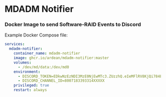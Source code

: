 # MDADM Notifier
### Docker Image to send Software-RAID Events to Discord

Example Docker Compose file:

```yml
services:
  mdadm-notifier:
    container_name: mdadm-notifier
    image: ghcr.io/ardean/mdadm-notifier:master
    volumes:
      - /dev/md/data:/dev/md0
    environment:
      - DISCORD_TOKEN=EDkwNzEzNDI3MzE0NjEwMTc3.ZUzzhQ.eIeMFlRV8KjQi784E-XXXXXX
      - DISCORD_CHANNEL_ID=8007183393314XXXXX
    privileged: true
    restart: always
```
